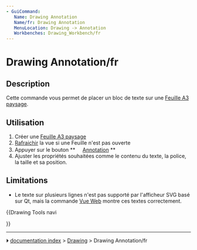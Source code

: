 ```yaml
---
- GuiCommand:
   Name: Drawing Annotation
   Name/fr: Drawing Annotation
   MenuLocation: Drawing -> Annotation
   Workbenches: Drawing_Workbench/fr
---
```


# Drawing Annotation/fr

## Description

Cette commande vous permet de placer un bloc de texte sur une [Feuille A3 paysage](Drawing_Landscape_A3.md).



## Utilisation

1.  Créer une [Feuille A3 paysage](Drawing_Landscape_A3.md)
2.  [Rafraichir](Std_Refresh.md) la vue si une Feuille n\'est pas ouverte
3.  Appuyer sur le bouton **<img src="images/Drawing_Annotation.png" width=16px> [Annotation](Drawing_Annotation/fr.md)
**
4.  Ajuster les propriétés souhaitées comme le contenu du texte, la police, la taille et sa position.



## Limitations

-   Le texte sur plusieurs lignes n\'est pas supporté par l\'afficheur SVG basé sur Qt, mais la commande [Vue Web](Drawing_Openbrowser/fr.md) montre ces textes correctement.








{{Drawing Tools navi

}}



---
⏵ [documentation index](../README.md) > [Drawing](Category_Drawing.md) > Drawing Annotation/fr
